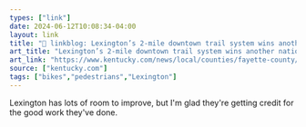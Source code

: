 ```yaml
---
types: ["link"]
date: 2024-06-12T10:08:34-04:00
layout: link
title: "🔗 linkblog: Lexington’s 2-mile downtown trail system wins another national award'"
art_title: "Lexington’s 2-mile downtown trail system wins another national award"
art_link: "https://www.kentucky.com/news/local/counties/fayette-county/article289206384.html"
source: ["kentucky.com"]
tags: ["bikes","pedestrians","Lexington"]
---
```

Lexington has lots of room to improve, but I'm glad they're getting credit for the good work they've done.
